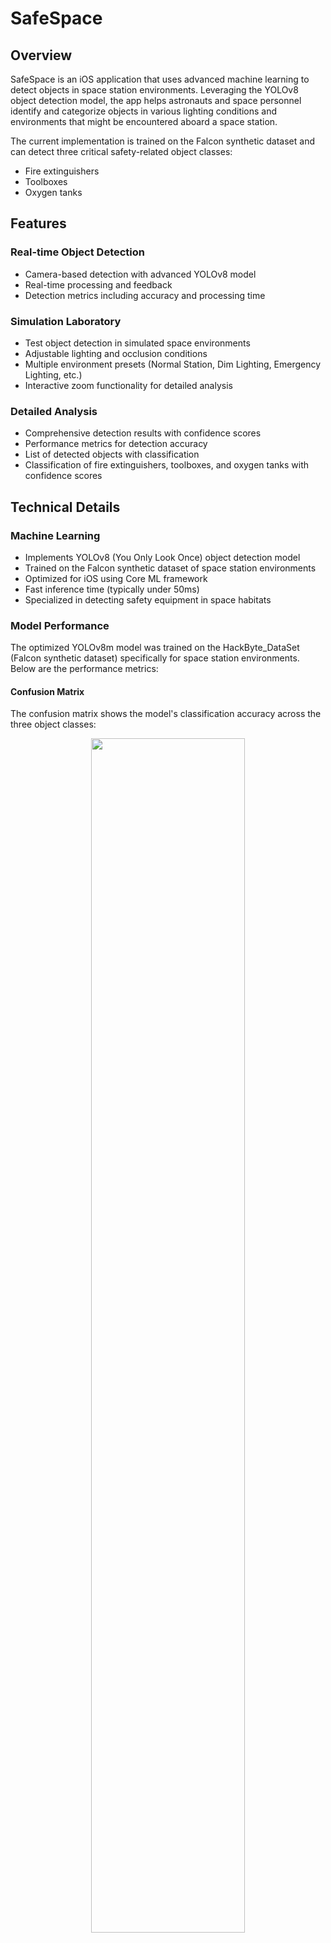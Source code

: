 # SafeSpace

## Overview
SafeSpace is an iOS application that uses advanced machine learning to detect objects in space station environments. Leveraging the YOLOv8 object detection model, the app helps astronauts and space personnel identify and categorize objects in various lighting conditions and environments that might be encountered aboard a space station.

The current implementation is trained on the Falcon synthetic dataset and can detect three critical safety-related object classes:
- Fire extinguishers
- Toolboxes
- Oxygen tanks

## Features

### Real-time Object Detection
- Camera-based detection with advanced YOLOv8 model
- Real-time processing and feedback
- Detection metrics including accuracy and processing time

### Simulation Laboratory
- Test object detection in simulated space environments
- Adjustable lighting and occlusion conditions
- Multiple environment presets (Normal Station, Dim Lighting, Emergency Lighting, etc.)
- Interactive zoom functionality for detailed analysis

### Detailed Analysis
- Comprehensive detection results with confidence scores
- Performance metrics for detection accuracy
- List of detected objects with classification
- Classification of fire extinguishers, toolboxes, and oxygen tanks with confidence scores

## Technical Details

### Machine Learning
- Implements YOLOv8 (You Only Look Once) object detection model
- Trained on the Falcon synthetic dataset of space station environments
- Optimized for iOS using Core ML framework
- Fast inference time (typically under 50ms)
- Specialized in detecting safety equipment in space habitats

### Model Performance
The optimized YOLOv8m model was trained on the HackByte_DataSet (Falcon synthetic dataset) specifically for space station environments. Below are the performance metrics:

#### Confusion Matrix
The confusion matrix shows the model's classification accuracy across the three object classes:

<div align="center">
  <img src="SafeSpace/Assets.xcassets/confusion_matrix.imageset/confusion_matrix.png" width="70%" />
</div>

#### Precision-Recall Curve
The PR curve demonstrates the balance between precision and recall across different confidence thresholds:

<div align="center">
  <img src="SafeSpace/Assets.xcassets/PR_curve.imageset/PR_curve.png" width="70%" />
</div>

#### Training Results
The results graph shows the model's performance metrics during training, including mAP (mean Average Precision), precision, and recall:

<div align="center">
  <img src="SafeSpace/Assets.xcassets/results.imageset/results.png" width="70%" />
</div>

Key performance indicators:
- mAP@50: 0.827(all classes)
- Precision: 0.734
- Recall: 0.820
- F1-Score: 0.860
- Inference Time: ~35ms on iPhone 13 and newer

### iOS Technologies Used
- SwiftUI for modern, responsive UI
- AVFoundation for camera handling
- Core ML for on-device machine learning
- Combine for reactive state management

## Requirements
- iOS 16.0 or later
- iPhone or iPad with camera
- Xcode 14+ (for development)

## Installation
1. Clone the repository
   ```
   git clone https://github.com/yourusername/SafeSpace.git
   ```
2. Install dependencies.
   
3. Open the project in Xcode
   ```
   cd SafeSpace
   open SafeSpace.xcodeproj
   ```
4. Build and run on a physical device for full functionality

## Usage

### Detection Mode
1. Launch the app and navigate to the Detection tab
2. Grant camera permissions when prompted
3. Point the camera at objects to detect
4. Tap the capture button to analyze the current frame
5. Review detected objects and their confidence scores

### Simulation Lab
1. Navigate to the Simulation tab
2. Upload an image using the photo picker or use a previously captured image
3. Select an environment preset or adjust lighting/occlusion levels manually
4. Press "Start Simulation" to run the detection model
5. Pinch to zoom in/out on the results for detailed inspection
6. Double-tap to reset zoom level

## License
[MIT]

## Acknowledgments
- YOLOv8 developed by Ultralytics
- HackByte_DataSet (Falcon synthetic dataset) for space station environments

## Screenshots

<div align="center">
  <p float="left">
    <img src="SafeSpace/Assets.xcassets/screen1.imageset/screen1.png" width="45%" />
    <img src="SafeSpace/Assets.xcassets/screen2.imageset/screen2.png" width="45%" />
  </p>
  <p>Camera Detection Interface (left) and Simulation Lab (right)</p>

  <p float="left">
    <img src="SafeSpace/Assets.xcassets/screen3.imageset/screen3.png" width="45%" />
    <img src="SafeSpace/Assets.xcassets/screen4.imageset/screen4.png" width="45%" />
  </p>
  <p>Detection Results (left) and Object Detection Flow (right)</p>

  <p float="left">
    <img src="SafeSpace/Assets.xcassets/screen5.imageset/screen5.png" width="45%" />
    <img src="SafeSpace/Assets.xcassets/screen6.imageset/screen6.png" width="45%" />
  </p>
  <p>Simulation Workflow (left) and Additional View (right)</p>
</div> 
